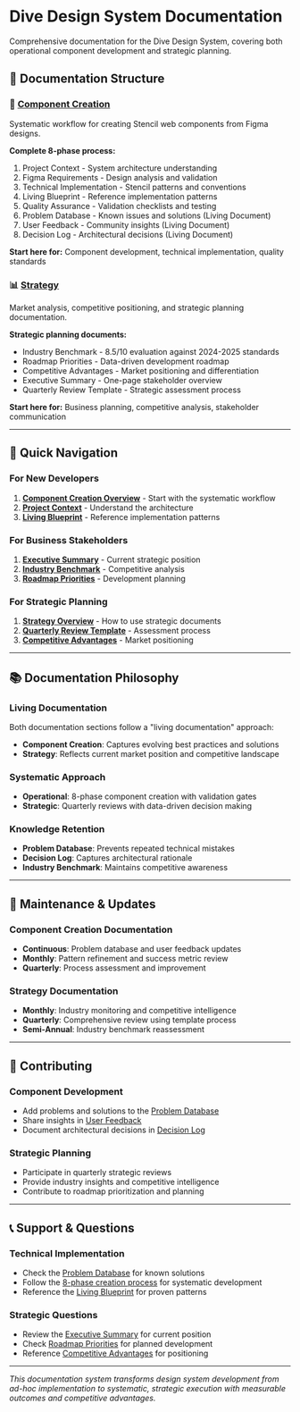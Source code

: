 # Dive Design System Documentation

Comprehensive documentation for the Dive Design System, covering both operational component development and strategic planning.

## 📁 Documentation Structure

### **🧩 [Component Creation](./component-creation/)**
Systematic workflow for creating Stencil web components from Figma designs.

**Complete 8-phase process:**
1. Project Context - System architecture understanding
2. Figma Requirements - Design analysis and validation
3. Technical Implementation - Stencil patterns and conventions
4. Living Blueprint - Reference implementation patterns
5. Quality Assurance - Validation checklists and testing
6. Problem Database - Known issues and solutions (Living Document)
7. User Feedback - Community insights (Living Document)
8. Decision Log - Architectural decisions (Living Document)

**Start here for:** Component development, technical implementation, quality standards

### **📊 [Strategy](./strategy/)**
Market analysis, competitive positioning, and strategic planning documentation.

**Strategic planning documents:**
- Industry Benchmark - 8.5/10 evaluation against 2024-2025 standards
- Roadmap Priorities - Data-driven development roadmap
- Competitive Advantages - Market positioning and differentiation
- Executive Summary - One-page stakeholder overview
- Quarterly Review Template - Strategic assessment process

**Start here for:** Business planning, competitive analysis, stakeholder communication

---

## 🎯 Quick Navigation

### **For New Developers**
1. **[Component Creation Overview](./component-creation/README.md)** - Start with the systematic workflow
2. **[Project Context](./component-creation/01-project-context.md)** - Understand the architecture
3. **[Living Blueprint](./component-creation/04-living-blueprint.md)** - Reference implementation patterns

### **For Business Stakeholders**
1. **[Executive Summary](./strategy/executive-summary.md)** - Current strategic position
2. **[Industry Benchmark](./strategy/industry-benchmark.md)** - Competitive analysis
3. **[Roadmap Priorities](./strategy/roadmap-priorities.md)** - Development planning

### **For Strategic Planning**
1. **[Strategy Overview](./strategy/README.md)** - How to use strategic documents
2. **[Quarterly Review Template](./strategy/quarterly-review-template.md)** - Assessment process
3. **[Competitive Advantages](./strategy/competitive-advantages.md)** - Market positioning

---

## 📚 Documentation Philosophy

### **Living Documentation**
Both documentation sections follow a "living documentation" approach:
- **Component Creation**: Captures evolving best practices and solutions
- **Strategy**: Reflects current market position and competitive landscape

### **Systematic Approach**
- **Operational**: 8-phase component creation with validation gates
- **Strategic**: Quarterly reviews with data-driven decision making

### **Knowledge Retention**
- **Problem Database**: Prevents repeated technical mistakes
- **Decision Log**: Captures architectural rationale
- **Industry Benchmark**: Maintains competitive awareness

---

## 🔄 Maintenance & Updates

### **Component Creation Documentation**
- **Continuous**: Problem database and user feedback updates
- **Monthly**: Pattern refinement and success metric review
- **Quarterly**: Process assessment and improvement

### **Strategy Documentation**
- **Monthly**: Industry monitoring and competitive intelligence
- **Quarterly**: Comprehensive review using template process
- **Semi-Annual**: Industry benchmark reassessment

---

## 🤝 Contributing

### **Component Development**
- Add problems and solutions to the [Problem Database](./component-creation/06-problem-database.md)
- Share insights in [User Feedback](./component-creation/07-user-feedback.md)
- Document architectural decisions in [Decision Log](./component-creation/08-decision-log.md)

### **Strategic Planning**
- Participate in quarterly strategic reviews
- Provide industry insights and competitive intelligence
- Contribute to roadmap prioritization and planning

---

## 📞 Support & Questions

### **Technical Implementation**
- Check the [Problem Database](./component-creation/06-problem-database.md) for known solutions
- Follow the [8-phase creation process](./component-creation/) for systematic development
- Reference the [Living Blueprint](./component-creation/04-living-blueprint.md) for proven patterns

### **Strategic Questions**
- Review the [Executive Summary](./strategy/executive-summary.md) for current position
- Check [Roadmap Priorities](./strategy/roadmap-priorities.md) for planned development
- Reference [Competitive Advantages](./strategy/competitive-advantages.md) for positioning

---

*This documentation system transforms design system development from ad-hoc implementation to systematic, strategic execution with measurable outcomes and competitive advantages.*